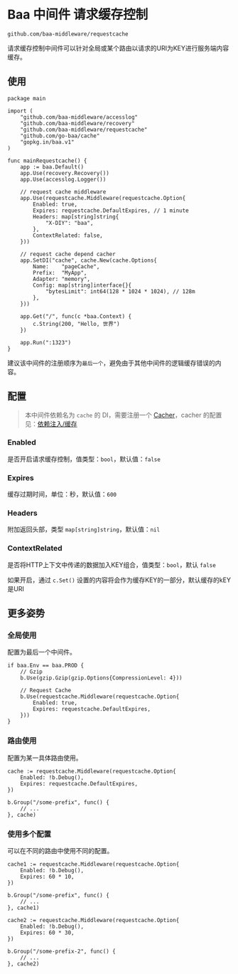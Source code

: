 # Baa 中间件 请求缓存控制

`github.com/baa-middleware/requestcache`

请求缓存控制中间件可以针对全局或某个路由以请求的URI为KEY进行服务端内容缓存。

## 使用

```
package main

import (
	"github.com/baa-middleware/accesslog"
	"github.com/baa-middleware/recovery"
	"github.com/baa-middleware/requestcache"
	"github.com/go-baa/cache"
	"gopkg.in/baa.v1"
)

func mainRequestcache() {
	app := baa.Default()
	app.Use(recovery.Recovery())
	app.Use(accesslog.Logger())

	// request cache middleware
	app.Use(requestcache.Middleware(requestcache.Option{
		Enabled: true,
		Expires: requestcache.DefaultExpires, // 1 minute
		Headers: map[string]string{
			"X-DIY": "baa",
		},
		ContextRelated: false,
	}))

	// request cache depend cacher
	app.SetDI("cache", cache.New(cache.Options{
		Name:    "pageCache",
		Prefix:  "MyApp",
		Adapter: "memory",
		Config: map[string]interface{}{
			"bytesLimit": int64(128 * 1024 * 1024), // 128m
		},
	}))

	app.Get("/", func(c *baa.Context) {
		c.String(200, "Hello, 世界")
	})

	app.Run(":1323")
}
```

建议该中间件的注册顺序为`最后一个`，避免由于其他中间件的逻辑缓存错误的内容。

## 配置

> 本中间件依赖名为 `cache` 的 DI，需要注册一个 [Cacher](https://github.com/go-baa/cache)，cacher 的配置见：[依赖注入/缓存](https://github.com/go-baa/doc/tree/master/zh-CN/component/cache.md)

### Enabled

是否开启请求缓存控制，值类型：`bool`，默认值：`false`

### Expires

缓存过期时间，单位：秒，默认值：`600`

### Headers

附加返回头部，类型 `map[string]string`，默认值：`nil`

### ContextRelated

是否将HTTP上下文中传递的数据加入KEY组合，值类型：`bool`，默认 `false`

如果开启，通过 `c.Set()` 设置的内容将会作为缓存KEY的一部分，默认缓存的kEY是URI

## 更多姿势

### 全局使用

配置为最后一个中间件。

```
if baa.Env == baa.PROD {
	// Gzip
	b.Use(gzip.Gzip(gzip.Options{CompressionLevel: 4}))

	// Request Cache
	b.Use(requestcache.Middleware(requestcache.Option{
		Enabled: true,
		Expires: requestcache.DefaultExpires,
	}))
}
```

### 路由使用

配置为某一具体路由使用。

```
cache := requestcache.Middleware(requestcache.Option{
	Enabled: !b.Debug(),
	Expires: requestcache.DefaultExpires,
})

b.Group("/some-prefix", func() {
	// ...
}, cache)
```

### 使用多个配置

可以在不同的路由中使用不同的配置。

```
cache1 := requestcache.Middleware(requestcache.Option{
	Enabled: !b.Debug(),
	Expires: 60 * 10,
})

b.Group("/some-prefix", func() {
	// ...
}, cache1)

cache2 := requestcache.Middleware(requestcache.Option{
	Enabled: !b.Debug(),
	Expires: 60 * 30,
})

b.Group("/some-prefix-2", func() {
	// ...
}, cache2)
```
